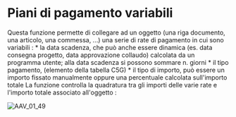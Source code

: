 # Piani di pagamento variabili
Questa funzione permette di collegare ad un oggetto (una riga documento, una articolo, una commessa, ...) una serie di rate di pagamento in cui sono variabili : 
 \* la data scadenza, che può anche essere dinamica (es. data consegna progetto, data approvazione collaudo) calcolata da un programma utente; alla data scadenza si possono sommare n. giorni
 \* il tipo pagamento, (elemento della tabella C5G)
 \* il tipo di importo, può essere un importo fissato manualmente oppure una percentuale calcolata sull'importo totale
La funzione controlla la quadratura tra gli importi delle varie rate e l'importo totale associato all'oggetto : 

![AAV_01_49](http://doc.smeup.com/immagini/AAV_01_07/AAV_01_49.png)